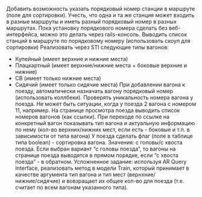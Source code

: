 Добавить возможность указать порядковый номер станции в маршруте (поле для сортировки). Учесть, что одна и та же станция может входить в разные маршруты и иметь разный порядковый номер в разных маршрутах. Пока установку порядкового номера сделать без веб-интерфейса, можно это делать через rails-консоль.
Выводить список станций в маршруте по порядковому номеру (использовать скоуп для сортировки)
Реализовать через STI следующие типы вагонов:
- Купейный (имеет верхние и нижние места)
- Плацкартный (имеет верхние/нижние места + боковые верхние и нижние)
- СВ (имеет только нижние места)
- Сидячий (имеет только сидячие места)
При добавлении вагона к поезду, автоматически назначать вагону порядковый номер (использовать коллбеки).
Проверять уникальность номера вагона у поезда. Не может быть ситуации, когда у поезда 2 вагона с номером 11, например.
На странице просмотра поезда выводить список номеров вагонов (как ссылки). При переходе по ссылке на конкретный вагон показывать тип вагона и актуальную информацию по нему (кол-во верхних/нижних мест, если есть - боковые и т.п. в зависимости от типа вагона)
У поезда сделать флаг (поле в таблице типа boolean) - сортировка вагона. Значения: с головы/c хвоста поезда. Если выбран вариант “с головы поезда”, то вагоны на странице поезда выводятся в прямом порядке, если “с хвоста поезда” - в обратном.
Усложненное задание: используя AR Query Interface, реализовать метод в модели Train, который принимает в качестве аргумента тип вагона и тип мест (вернхние/нижние/cидячие) и вовзращает их общее кол-во для поезда (т.е. считает по всем вагонам указанного типа).
